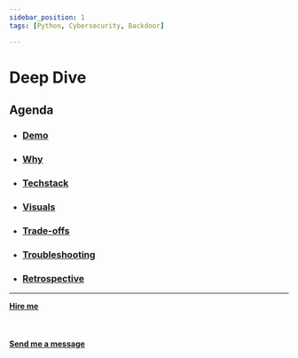 ```yaml
---
sidebar_position: 1
tags: [Python, Cybersecurity, Backdoor]

---
```


# Deep Dive



## Agenda
* ### [Demo](/docs/projects/Cybersecurity/backdoor%20Attack/demo)
* ### [Why](/docs/projects/Cybersecurity/backdoor%20Attack/why)
* ###  [Techstack](/docs/projects/Cybersecurity/backdoor%20Attack/Techstack)
* ###  [Visuals](/docs/projects/Cybersecurity/backdoor%20Attack/visuals)
* ###  [Trade-offs](/docs/projects/Cybersecurity/backdoor%20Attack/tradeoffs)
* ###  [Troubleshooting](/docs/projects/Cybersecurity/backdoor%20Attack/troubleshooting)
* ###  [Retrospective](/docs/projects/Cybersecurity/backdoor%20Attack/retrospective)



<hr></hr>

<a href="https://calendly.com/mattherzog/business-chat" target="_blank"><b><u>Hire me</u></b></a>
<br></br>
<br></br>
<a href="mailto:matt@mattherzog.me" target="_blank"><b><u>Send me a message</u></b></a>

